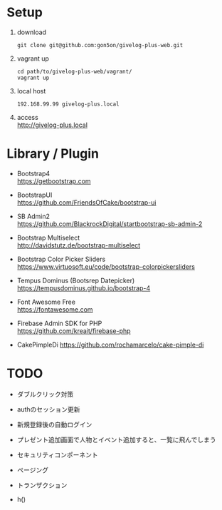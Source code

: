 # Setup

1. download
    ```
    git clone git@github.com:gon5on/givelog-plus-web.git
    ```
2. vagrant up
    ```
    cd path/to/givelog-plus-web/vagrant/
    vagrant up
    ```
3. local host
    ```
    192.168.99.99 givelog-plus.local
    ```
4. access  
http://givelog-plus.local


# Library / Plugin

* Bootstrap4  
https://getbootstrap.com

* BootstrapUI  
https://github.com/FriendsOfCake/bootstrap-ui

* SB Admin2  
https://github.com/BlackrockDigital/startbootstrap-sb-admin-2

* Bootstrap Multiselect  
http://davidstutz.de/bootstrap-multiselect

* Bootstrap Color Picker Sliders  
https://www.virtuosoft.eu/code/bootstrap-colorpickersliders

* Tempus Dominus (Bootsrep Datepicker)  
https://tempusdominus.github.io/bootstrap-4

* Font Awesome Free  
https://fontawesome.com

* Firebase Admin SDK for PHP  
https://github.com/kreait/firebase-php

* CakePimpleDi
https://github.com/rochamarcelo/cake-pimple-di


# TODO

* ダブルクリック対策
* authのセッション更新
* 新規登録後の自動ログイン
* プレゼント追加画面で人物とイベント追加すると、一覧に飛んでしまう
* セキュリティコンポーネント
* ページング
* トランザクション

* h()
